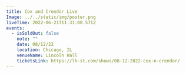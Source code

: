 ```yaml
---
title: Cox and Crendor Live
Image: ../../static/img/poster.png
liveTime: 2022-06-21T11:31:00.571Z
events:
  - isSoldOut: false
    note: ""
    date: 08/12/22
    location: Chicago, IL
    venueName: Lincoln Hall
    ticketsLink: https://lh-st.com/shows/08-12-2022-cox-n-crendor/
---
```

